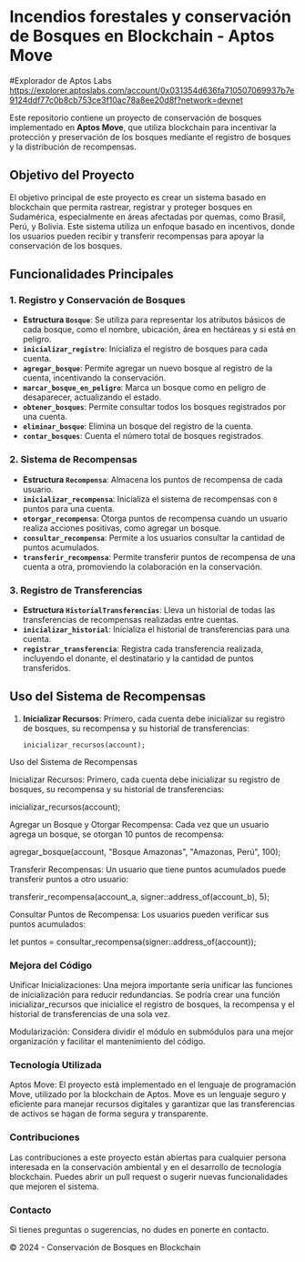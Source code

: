 # Incendios forestales y conservación de Bosques en Blockchain - Aptos Move

#Explorador de Aptos Labs
https://explorer.aptoslabs.com/account/0x031354d636fa710507069937b7e9124ddf77c0b8cb753ce3f10ac78a8ee20d8f?network=devnet

Este repositorio contiene un proyecto de conservación de bosques implementado en **Aptos Move**, que utiliza blockchain para incentivar la protección y preservación de los bosques mediante el registro de bosques y la distribución de recompensas.

## Objetivo del Proyecto

El objetivo principal de este proyecto es crear un sistema basado en blockchain que permita rastrear, registrar y proteger bosques en Sudamérica, especialmente en áreas afectadas por quemas, como Brasil, Perú, y Bolivia. Este sistema utiliza un enfoque basado en incentivos, donde los usuarios pueden recibir y transferir recompensas para apoyar la conservación de los bosques.

## Funcionalidades Principales

### 1. Registro y Conservación de Bosques

- **Estructura `Bosque`**: Se utiliza para representar los atributos básicos de cada bosque, como el nombre, ubicación, área en hectáreas y si está en peligro.
- **`inicializar_registro`**: Inicializa el registro de bosques para cada cuenta.
- **`agregar_bosque`**: Permite agregar un nuevo bosque al registro de la cuenta, incentivando la conservación.
- **`marcar_bosque_en_peligro`**: Marca un bosque como en peligro de desaparecer, actualizando el estado.
- **`obtener_bosques`**: Permite consultar todos los bosques registrados por una cuenta.
- **`eliminar_bosque`**: Elimina un bosque del registro de la cuenta.
- **`contar_bosques`**: Cuenta el número total de bosques registrados.

### 2. Sistema de Recompensas

- **Estructura `Recompensa`**: Almacena los puntos de recompensa de cada usuario.
- **`inicializar_recompensa`**: Inicializa el sistema de recompensas con `0` puntos para una cuenta.
- **`otorgar_recompensa`**: Otorga puntos de recompensa cuando un usuario realiza acciones positivas, como agregar un bosque.
- **`consultar_recompensa`**: Permite a los usuarios consultar la cantidad de puntos acumulados.
- **`transferir_recompensa`**: Permite transferir puntos de recompensa de una cuenta a otra, promoviendo la colaboración en la conservación.

### 3. Registro de Transferencias

- **Estructura `HistorialTransferencias`**: Lleva un historial de todas las transferencias de recompensas realizadas entre cuentas.
- **`inicializar_historial`**: Inicializa el historial de transferencias para una cuenta.
- **`registrar_transferencia`**: Registra cada transferencia realizada, incluyendo el donante, el destinatario y la cantidad de puntos transferidos.

## Uso del Sistema de Recompensas

1. **Inicializar Recursos**: Primero, cada cuenta debe inicializar su registro de bosques, su recompensa y su historial de transferencias:

   ```move
   inicializar_recursos(account);

Uso del Sistema de Recompensas

Inicializar Recursos: Primero, cada cuenta debe inicializar su registro de bosques, su recompensa y su historial de transferencias:

inicializar_recursos(account);

Agregar un Bosque y Otorgar Recompensa: Cada vez que un usuario agrega un bosque, se otorgan 10 puntos de recompensa:

agregar_bosque(account, "Bosque Amazonas", "Amazonas, Perú", 100);

Transferir Recompensas: Un usuario que tiene puntos acumulados puede transferir puntos a otro usuario:

transferir_recompensa(account_a, signer::address_of(account_b), 5);

Consultar Puntos de Recompensa: Los usuarios pueden verificar sus puntos acumulados:

let puntos = consultar_recompensa(signer::address_of(account));

### Mejora del Código

Unificar Inicializaciones: Una mejora importante sería unificar las funciones de inicialización para reducir redundancias. Se podría crear una función inicializar_recursos que inicialice el registro de bosques, la recompensa y el historial de transferencias de una sola vez.

Modularización: Considera dividir el módulo en submódulos para una mejor organización y facilitar el mantenimiento del código.

### Tecnología Utilizada

Aptos Move: El proyecto está implementado en el lenguaje de programación Move, utilizado por la blockchain de Aptos. Move es un lenguaje seguro y eficiente para manejar recursos digitales y garantizar que las transferencias de activos se hagan de forma segura y transparente.

### Contribuciones

Las contribuciones a este proyecto están abiertas para cualquier persona interesada en la conservación ambiental y en el desarrollo de tecnología blockchain. Puedes abrir un pull request o sugerir nuevas funcionalidades que mejoren el sistema.

### Contacto

Si tienes preguntas o sugerencias, no dudes en ponerte en contacto.

© 2024 - Conservación de Bosques en Blockchain